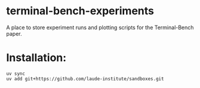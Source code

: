 # terminal-bench-experiments

A place to store experiment runs and plotting scripts for the Terminal-Bench paper.


# Installation:

```
uv sync
uv add git+https://github.com/laude-institute/sandboxes.git
```